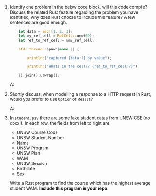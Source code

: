1.  Identify one problem in the below code block, will this code compile? Discuss the related Rust feature regarding the problem you have identified, why does Rust choose to include this feature? A few sentences are good enough.

    ```rust
        let data = vec![1, 2, 3];
        let my_ref_cell = RefCell::new(69);
        let ref_to_ref_cell = &my_ref_cell;

        std::thread::spawn(move || {

            println!("captured {data:?} by value");

            println!("Whats in the cell?? {ref_to_ref_cell:?}")

        }).join().unwrap();
    ```

    A:

2.  Shortly discuss, when modelling a response to a HTTP request in Rust, would you prefer to use `Option` or `Result`?

    A:

3.  In `student.psv` there are some fake student datas from UNSW CSE (no doxx!). In each row, the fields from left to right are

    - UNSW Course Code
    - UNSW Student Number
    - Name
    - UNSW Program
    - UNSW Plan
    - WAM
    - UNSW Session
    - Birthdate
    - Sex

    Write a Rust program to find the course which has the highest average student WAM. **Include this program in your repo**.
